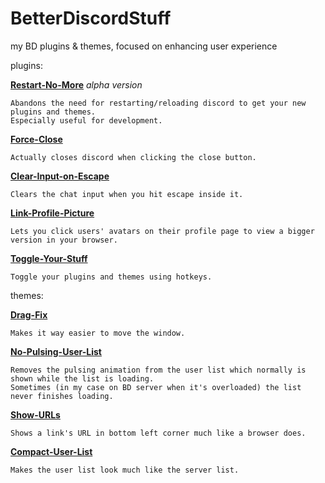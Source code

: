 # BetterDiscordStuff
my BD plugins & themes, focused on enhancing user experience

plugins:

  **[Restart-No-More](plugins/restartNoMore.plugin.js)** _alpha version_
  
    Abandons the need for restarting/reloading discord to get your new plugins and themes.
	Especially useful for development.

  **[Force-Close](plugins/forceClose.plugin.js)**
  
    Actually closes discord when clicking the close button.

  **[Clear-Input-on-Escape](plugins/clearInputOnEsc.plugin.js)**
  
    Clears the chat input when you hit escape inside it.

  **[Link-Profile-Picture](plugins/linkProfilePicture.plugin.js)**
  
    Lets you click users' avatars on their profile page to view a bigger version in your browser.

  **[Toggle-Your-Stuff](plugins/toggleYourStuff.plugin.js)**
  
    Toggle your plugins and themes using hotkeys.

themes:

  **[Drag-Fix](themes/dragfix.theme.css)**
  
    Makes it way easier to move the window.

  **[No-Pulsing-User-List](themes/noPulsingUserList.theme.css)**
  
    Removes the pulsing animation from the user list which normally is shown while the list is loading.
	Sometimes (in my case on BD server when it's overloaded) the list never finishes loading.

  **[Show-URLs](/themes/showURLs.theme.css)**
  
    Shows a link's URL in bottom left corner much like a browser does.

  **[Compact-User-List](/themes/compactUserList.theme.css)**
  
    Makes the user list look much like the server list.




